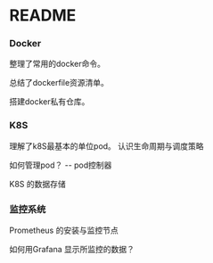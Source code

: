 # README

### Docker

整理了常用的docker命令。

总结了dockerfile资源清单。

搭建docker私有仓库。



### K8S

理解了k8S最基本的单位pod。  认识生命周期与调度策略

如何管理pod？  -- pod控制器

K8S 的数据存储



### 监控系统

Prometheus 的安装与监控节点

如何用Grafana 显示所监控的数据？



